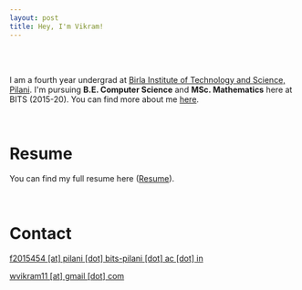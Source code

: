 ```yaml
---
layout: post
title: Hey, I'm Vikram!
---
```

<br><br>


I am a fourth year undergrad at [Birla Institute of Technology and Science, Pilani](http://www.bits-pilani.ac.in/). I'm pursuing **B.E. Computer Science** and **MSc. Mathematics** here at BITS (2015-20). You can find more about me [here](https://wvik.github.io/about/).

<br>

# Resume

You can find my full resume here ([Resume](/pdf/Resume_VikramW.pdf)).

<br>

# Contact

[f2015454 [at] pilani [dot] bits-pilani [dot] ac [dot] in](mailto:f2015454@pilani.bits-pilani.ac.in)

[wvikram11 [at] gmail [dot] com](mailto:wvikram11@gmail.com)
